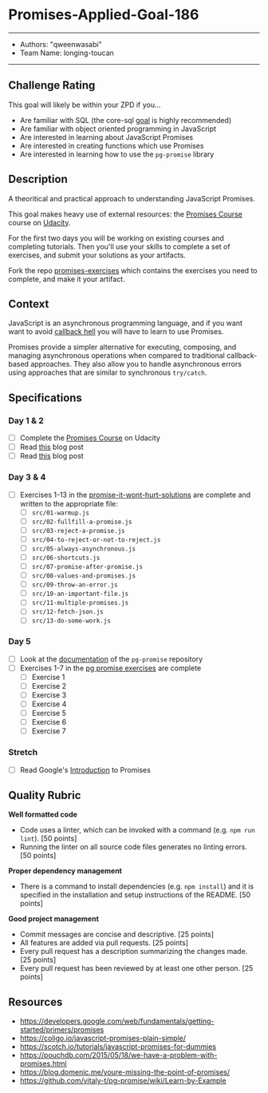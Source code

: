 # Promises-Applied-Goal-186
---
- Authors: "qweenwasabi"
- Team Name: longing-toucan
---


## Challenge Rating

This goal will likely be within your ZPD if you...

- Are familiar with SQL (the core-sql [goal](https://github.com/GuildCrafts/web-development-js/issues/178) is highly recommended)
- Are familiar with object oriented programming in JavaScript
- Are interested in learning about JavaScript Promises
- Are interested in creating functions which use Promises
- Are interested in learning how to use the `pg-promise` library

## Description

A theoritical and practical approach to understanding JavaScript Promises.

This goal makes heavy use of external resources: the [Promises Course][promises-course] course on [Udacity](https://www.udacity.com/).

For the first two days you will be working on existing courses and completing tutorials. Then you'll use your skills to complete a set of exercises, and submit your solutions as your artifacts.

Fork the repo [promises-exercises][promises-exercises] which contains the exercises you need to complete, and make it your artifact.


## Context

JavaScript is an asynchronous programming language, and if you want want to avoid [callback hell](http://callbackhell.com/) you will have to learn to use Promises.

Promises provide a simpler alternative for executing, composing, and managing asynchronous operations when compared to traditional callback-based approaches. They also allow you to handle asynchronous errors using approaches that are similar to synchronous `try/catch`.

## Specifications

### Day 1 & 2
- [ ] Complete the [Promises Course][promises-course] on Udacity
- [ ] Read [this](https://coligo.io/javascript-promises-plain-simple/) blog post
- [ ] Read [this](https://scotch.io/tutorials/javascript-promises-for-dummies) blog post

### Day 3 & 4
- [ ] Exercises 1-13 in the [promise-it-wont-hurt-solutions][promise-it-wont-hurt-solutions] are complete and written to the appropriate file:
  - [ ] `src/01-warmup.js`
  - [ ] `src/02-fullfill-a-promise.js`
  - [ ] `src/03-reject-a-promise.js`
  - [ ] `src/04-to-reject-or-not-to-reject.js`
  - [ ] `src/05-always-asynchronous.js`
  - [ ] `src/06-shortcuts.js`
  - [ ] `src/07-promise-after-promise.js`
  - [ ] `src/08-values-and-promises.js`
  - [ ] `src/09-throw-an-error.js`
  - [ ] `src/10-an-important-file.js`
  - [ ] `src/11-multiple-promises.js`
  - [ ] `src/12-fetch-json.js`
  - [ ] `src/13-do-some-work.js`

### Day 5
- [ ] Look at the [documentation](https://github.com/vitaly-t/pg-promise/wiki/Learn-by-Example) of the `pg-promise` repository
- [ ] Exercises 1-7 in the [pg promise exercises][pg-promise-exercises] are complete
  - [ ] Exercise 1
  - [ ] Exercise 2
  - [ ] Exercise 3
  - [ ] Exercise 4
  - [ ] Exercise 5
  - [ ] Exercise 6
  - [ ] Exercise 7

### Stretch
- [ ] Read Google's [Introduction](https://developers.google.com/web/fundamentals/getting-started/primers/promises) to Promises

## Quality Rubric
**Well formatted code**
- Code uses a linter, which can be invoked with a command (e.g. `npm run lint`). [50 points]
- Running the linter on all source code files generates no linting errors. [50 points]

**Proper dependency management**
- There is a command to install dependencies (e.g. `npm install`) and it is specified in the installation and setup instructions of the README. [50 points]

**Good project management**
- Commit messages are concise and descriptive. [25 points]
- All features are added via pull requests. [25 points]
- Every pull request has a description summarizing the changes made. [25 points]
- Every pull request has been reviewed by at least one other person. [25 points]

## Resources
- https://developers.google.com/web/fundamentals/getting-started/primers/promises
- https://coligo.io/javascript-promises-plain-simple/
- https://scotch.io/tutorials/javascript-promises-for-dummies
- https://pouchdb.com/2015/05/18/we-have-a-problem-with-promises.html
- https://blog.domenic.me/youre-missing-the-point-of-promises/
- https://github.com/vitaly-t/pg-promise/wiki/Learn-by-Example

[promise-it-wont-hurt-solutions]: https://github.com/GuildCrafts/promises-exercises/tree/master/promise-it-wont-hurt-solutions
[promises-course]: https://www.udacity.com/course/javascript-promises--ud898
[pg-promise-exercises]: https://github.com/GuildCrafts/promises-exercises/tree/master/pg-promise-exercises
[promises-exercises]: https://github.com/GuildCrafts/promises-exercises
